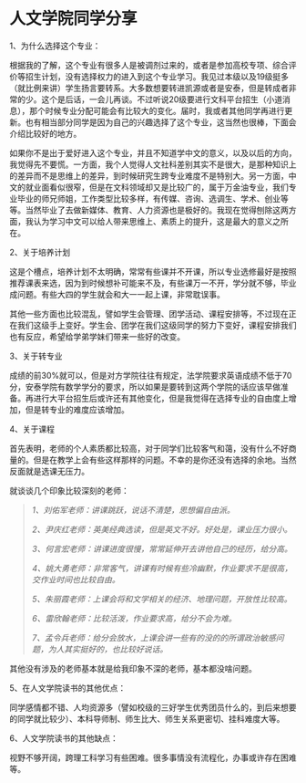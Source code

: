# 人文学院同学分享

1、为什么选择这个专业：

根据我的了解，这个专业有很多人是被调剂过来的，或者是参加高校专项、综合评价等招生计划，没有选择权力的进入到这个专业学习。我见过本级以及19级挺多（就比例来讲）学生扬言要转系。大多数想要转进凯源或者是安泰，但是转成者非常的少。这个是后话，一会儿再谈。不过听说20级要进行文科平台招生（小道消息），那个时候专业分配可能会有比较大的变化。届时，我或者其他同学再进行更新。也有相当部分同学是因为自己的兴趣选择了这个专业，这当然也很棒，下面会介绍比较好的地方。

如果你不是出于爱好进入这个专业，并且不知道学中文的意义，以及以后的方向，我觉得先不要慌。一方面，我个人觉得人文社科差别其实不是很大，是那种知识上的差异而不是思维上的差异，到时候研究生跨专业难度不是特别大。另一方面，中文的就业面看似很窄，但是在文科领域却又是比较广的，属于万金油专业，我们专业毕业的师兄师姐，工作类型比较多样，有传媒、咨询、选调生、学术、创业等等。当然毕业了去做新媒体、教育、人力资源也是极好的。我现在觉得刨除这两方面，我认为学习中文可以给人带来思维上、素质上的提升，这是最大的意义之所在。

2、关于培养计划

这是个槽点，培养计划不太明确，常常有些课并不开课，所以专业选修最好是按照推荐课表来选，因为到时候想补可能来不及，有些课万一不开，学分就不够，毕业成问题。有些大四的学生就会和大一一起上课，非常耽误事。

其他一些方面也比较混乱，譬如学生会管理、团学活动、课程安排等，不过现在正在我们这级手上变好。学生会、团学在我们这级同学的努力下变好，课程安排我们也有反应，希望给学弟学妹们带来一些好的改变。

3、关于转专业

成绩的前30%就可以，但是对方学院往往有规定，法学院要求英语成绩不低于70分，安泰学院有数学学分的要求，所以如果是要转到这两个学院的话应该早做准备。再进行大平台招生后或许还有其他变化，但是我觉得在选择专业的自由度上增加，但是转专业的难度应该增加。

4、关于课程

首先表明，老师的个人素质都比较高，对于同学们比较客气和蔼，没有什么不好商量的。但是在教学上会有些这样那样的问题。不幸的是你还没有选择的余地。当然反面就是选课无压力。

就谈谈几个印象比较深刻的老师：

> _1、刘佑军老师：讲课跳跃，说话不清楚，思想偏自由派。_
>
> _2、尹庆红老师：英美经典选读，但是英文不好。好处是，课业压力很小。_
>
> _3、何言宏老师：讲课进度很慢，常常延伸开去讲他自己的经历，给分高。_
>
> _4、姚大勇老师：非常客气，讲课有时候有些冷幽默，作业要求不是很高，交作业时间也比较自由。_
>
> _5、朱丽霞老师：上课会将和文学相关的经济、地理问题，开放性比较高。_
>
> _6、雷欣翰老师：比较活泼，作业要求高，给分不会为难。_
>
> _7、孟令兵老师：给分会放水，上课会讲一些有的没的的所谓政治敏感问题，为人其实挺好的，也比较好说话。_

其他没有涉及的老师基本就是给我印象不深的老师，基本都没啥问题。

5、在人文学院读书的其他优点：

同学感情都不错、人均资源多（譬如校级的三好学生优秀团员什么的，到后来想要的同学就比较少）、本科导师制、师生比大、师生关系更密切、挂科难度大等。

6、人文学院读书的其他缺点：

视野不够开阔，跨理工科学习有些困难。很多事情没有流程化，办事或许存在困难等。

